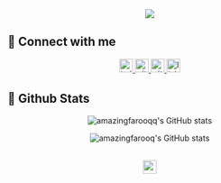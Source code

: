 <div align="center">
<img src="./header.gif" /> 
</div>

<!-- </br> -->


## 📌 Connect with me


<div align="center">

<a href="https://twitter.com/amazingfarooqq" target="blank">
<img src=https://img.shields.io/twitter/follow/amazingfarooqq?logo=twitter&style&color=blue alt=twitter style="margin-bottom: 5px;" height="24px" />
</a>
<a href="https://github.com/amazingfarooqq" target="blank">
<img src=https://img.shields.io/badge/github-%2324292e.svg?&style&logo=github&logoColor=white alt=github style="margin-bottom: 5px;" height="24px" />

</a>

</a>
<a href="https://instagram.com/instagram" target="blank">
<img src=https://img.shields.io/badge/instagram-25k%2B-red alt=github style="margin-bottom: 5px;" height="24px" />

</a>


<a href="https://linkedin.com/in/amazingfarooqq" target="_blank">
<img src=https://img.shields.io/badge/linkedin-%231E77B5.svg?&style&logo=linkedin&logoColor=white alt=linkedin style="margin-bottom: 5px;" height="24px"/>
</a>

</div>  


## 📌 Github Stats

<div align="center" width="280px" >
    
![amazingfarooqq's GitHub stats](https://github-readme-stats.vercel.app/api?username=amazingfarooqq&show_icons=true )
    
</div> 

<div align="center" width="380px" >
    
![amazingfarooq's GitHub stats](http://github-readme-streak-stats.herokuapp.com?user=amazingfarooqq&count_private=true&show_icons=true)
    
</div> 

<br/>

<div align="center">
<img src="https://komarev.com/ghpvc/?username=amazingfarooqq&label=Profile Views  &color=red&style=flat" height="24px"/>
</div> 
